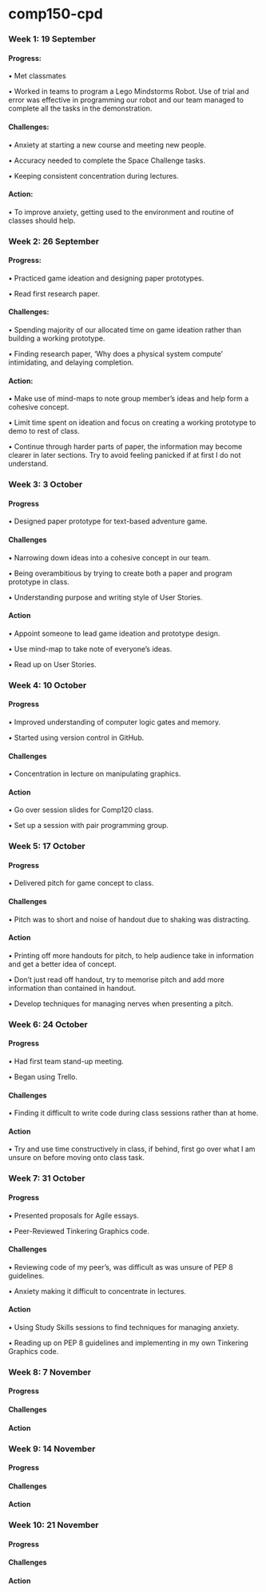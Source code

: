 # comp150-cpd

<h3>Week 1: 19 September</h3>
<h4>Progress:</h4> 
•	Met classmates

•	Worked in teams to program a Lego Mindstorms Robot. Use of trial and error was effective in programming our robot and our team managed to complete all the tasks in the demonstration.

<h4>Challenges:</h4>
•	Anxiety at starting a new course and meeting new people. 

•	Accuracy needed to complete the Space Challenge tasks. 

•	Keeping consistent concentration during lectures.

<h4>Action:</h4>
•	To improve anxiety, getting used to the environment and routine of classes should help.


<h3>Week 2: 26 September</h3>
<h4>Progress:</h4> 
•	Practiced game ideation and designing paper prototypes.

•	Read first research paper.

<h4>Challenges:</h4>
•	Spending majority of our allocated time on game ideation rather than building a working prototype.

•	Finding research paper, ‘Why does a physical system compute’ intimidating, and delaying completion.

<h4>Action:</h4>
•	Make use of mind-maps to note group member’s ideas and help form a cohesive concept.

•	Limit time spent on ideation and focus on creating a working prototype to demo to rest of class.

•	Continue through harder parts of paper, the information may become clearer in later sections. Try to avoid feeling panicked if at first I do not understand.

<h3>Week 3: 3 October</h3>
<h4>Progress</h4>
•	Designed paper prototype for text-based adventure game.

<h4>Challenges</h4>
•	Narrowing down ideas into a cohesive concept in our team.

•	Being overambitious by trying to create both a paper and program prototype in class.

•	Understanding purpose and writing style of User Stories.

<h4>Action</h4>
•	Appoint someone to lead game ideation and prototype design.

•	Use mind-map to take note of everyone’s ideas.

•	Read up on User Stories.

<h3>Week 4: 10 October</h3>
<h4>Progress</h4>
•	Improved understanding of computer logic gates and memory.

•	Started using version control in GitHub.

<h4>Challenges</h4>
•	Concentration in lecture on manipulating graphics.

<h4>Action</h4>
•	Go over session slides for Comp120 class.

•	Set up a session with pair programming group.

<h3>Week 5: 17 October</h3>
<h4>Progress</h4>
•	Delivered pitch for game concept to class.

<h4>Challenges</h4>
•	Pitch was to short and noise of handout due to shaking was distracting.

<h4>Action</h4>
•	Printing off more handouts for pitch, to help audience take in information and get a better idea of concept.

•	Don’t just read off handout, try to memorise pitch and add more information than contained in handout.

•	Develop techniques for managing nerves when presenting a pitch.

<h3>Week 6: 24 October</h3>
<h4>Progress</h4>
•	Had first team stand-up meeting.

•	Began using Trello.

<h4>Challenges</h4>
•	Finding it difficult to write code during class sessions rather than at home.

<h4>Action</h4>
•	Try and use time constructively in class, if behind, first go over what I am unsure on before moving onto class task.

<h3>Week 7: 31 October</h3>
<h4>Progress</h4>
•	Presented proposals for Agile essays.

•	Peer-Reviewed Tinkering Graphics code.

<h4>Challenges</h4>
•	Reviewing code of my peer’s, was difficult as was unsure of PEP 8 guidelines.

•	Anxiety making it difficult to concentrate in lectures.

<h4>Action</h4>
•	Using Study Skills sessions to find techniques for managing anxiety.

•	Reading up on PEP 8 guidelines and implementing in my own Tinkering Graphics code.

<h3>Week 8: 7 November</h3>
<h4>Progress</h4>

<h4>Challenges</h4>

<h4>Action</h4>

<h3>Week 9: 14 November</h3>
<h4>Progress</h4>

<h4>Challenges</h4>

<h4>Action</h4>

<h3>Week 10: 21 November</h3>
<h4>Progress</h4>

<h4>Challenges</h4>

<h4>Action</h4>
